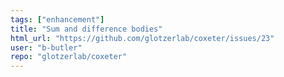 ```yaml
---
tags: ["enhancement"]
title: "Sum and difference bodies"
html_url: "https://github.com/glotzerlab/coxeter/issues/23"
user: "b-butler"
repo: "glotzerlab/coxeter"
---
```


